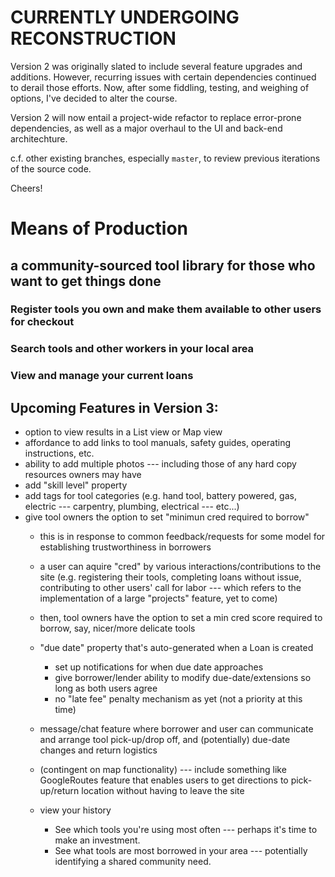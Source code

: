 # CURRENTLY UNDERGOING RECONSTRUCTION

Version 2 was originally slated to include several feature upgrades and additions. However, recurring issues with certain dependencies continued to derail those efforts. Now, after some fiddling, testing, and weighing of options, I've decided to alter the course. 

Version 2 will now entail a project-wide refactor to replace error-prone dependencies, as well as a major overhaul to the UI and back-end architechture.

c.f. other existing branches, especially `master`, to review previous iterations of the source code.

Cheers!

# Means of Production 
## a community-sourced tool library for those who want to get things done

### Register tools you own and make them available to other users for checkout 
### Search tools and other workers in your local area
### View and manage your current loans

## Upcoming Features in Version 3:
- option to view results in a List view or Map view
- affordance to add links to tool manuals, safety guides, operating instructions, etc.
- ability to add multiple photos --- including those of any hard copy resources owners may have
- add "skill level" property
- add tags for tool categories (e.g. hand tool, battery powered, gas, electric --- carpentry, plumbing, electrical --- etc...)
- give tool owners the option to set "minimun cred required to borrow"
    - this is in response to common feedback/requests for some model for establishing trustworthiness in borrowers
    - a user can aquire "cred" by various interactions/contributions to the site 
        (e.g.
            registering their tools, 
            completing loans without issue, 
            contributing to other users' call for labor --- which refers to the implementation of a large "projects" feature, yet to come) 
    - then, tool owners have the option to set a min cred score required to borrow, say, nicer/more delicate tools

    - "due date" property that's auto-generated when a Loan is created
        - set up notifications for when due date approaches
        - give borrower/lender ability to modify due-date/extensions so long as both users agree
        - no "late fee" penalty mechanism as yet (not a priority at this time)
    - message/chat feature where borrower and user can communicate and arrange tool pick-up/drop off, and (potentially) due-date changes and return logistics
    - (contingent on map functionality) --- include something like GoogleRoutes feature that enables users to get directions to pick-up/return location without having to leave the site 
    - view your history
        - See which tools you're using most often --- perhaps it's time to make an investment.
        - See what tools are most borrowed in your area --- potentially identifying a shared community need. 